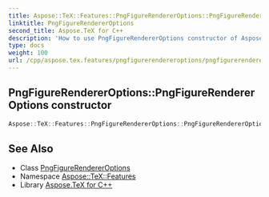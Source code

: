 ```yaml
---
title: Aspose::TeX::Features::PngFigureRendererOptions::PngFigureRendererOptions constructor
linktitle: PngFigureRendererOptions
second_title: Aspose.TeX for C++
description: 'How to use PngFigureRendererOptions constructor of Aspose::TeX::Features::PngFigureRendererOptions class in C++.'
type: docs
weight: 100
url: /cpp/aspose.tex.features/pngfigurerendereroptions/pngfigurerendereroptions/
---
```

## PngFigureRendererOptions::PngFigureRendererOptions constructor




```cpp
Aspose::TeX::Features::PngFigureRendererOptions::PngFigureRendererOptions()
```

## See Also

* Class [PngFigureRendererOptions](../)
* Namespace [Aspose::TeX::Features](../../)
* Library [Aspose.TeX for C++](../../../)
